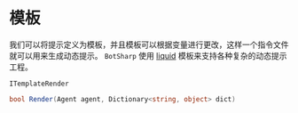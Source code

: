 # 模板

我们可以将提示定义为模板，并且模板可以根据变量进行更改，这样一个指令文件就可以用来生成动态提示。
`BotSharp` 使用 [liquid](https://shopify.github.io/liquid/) 模板来支持各种复杂的动态提示工程。

`ITemplateRender`
```csharp
bool Render(Agent agent, Dictionary<string, object> dict)
```